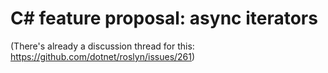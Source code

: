 # C# feature proposal: async iterators

(There's already a discussion thread for this: https://github.com/dotnet/roslyn/issues/261)

